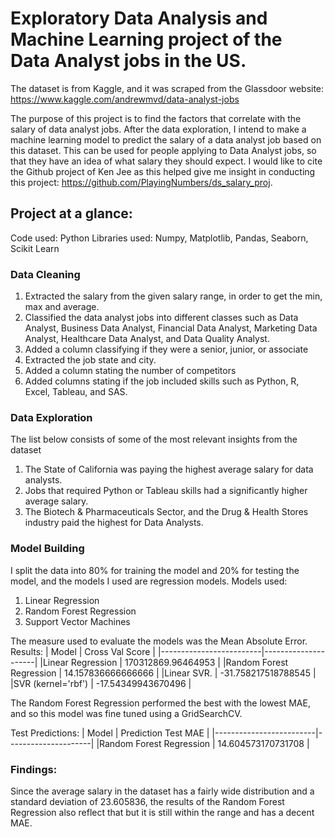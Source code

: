 # Exploratory Data Analysis and Machine Learning project of the Data Analyst jobs in the US.

The dataset is from Kaggle, and it was scraped from the Glassdoor website: https://www.kaggle.com/andrewmvd/data-analyst-jobs

The purpose of this project is to find the factors that correlate with the salary of data analyst jobs. After the data exploration, I intend to make a machine learning model to predict the salary of a data analyst job based on this dataset. This can be used for people applying to Data Analyst jobs, so that they have an idea of what salary they should expect. I would like to cite the Github project of Ken Jee as this helped give me insight in conducting this project: https://github.com/PlayingNumbers/ds_salary_proj. 

## Project at a glance:

Code used: Python
Libraries used: Numpy, Matplotlib, Pandas, Seaborn, Scikit Learn

### Data Cleaning
1. Extracted the salary from the given salary range, in order to get the min, max and average.
2. Classified the data analyst jobs into different classes such as Data Analyst, Business Data Analyst, Financial Data Analyst, Marketing Data Analyst, Healthcare Data Analyst, and Data Quality Analyst.
3. Added a column classifying if they were a senior, junior, or associate
4. Extracted the job state and city.
5. Added a column stating the number of competitors
6. Added columns stating if the job included skills such as Python, R, Excel, Tableau, and SAS.

### Data Exploration
The list below consists of some of the most relevant insights from the dataset
1. The State of California was paying the highest average salary for data analysts.
2. Jobs that required Python or Tableau skills had a significantly higher average salary.
3. The Biotech & Pharmaceuticals Sector, and the Drug & Health Stores industry paid the highest for Data Analysts.

### Model Building
I split the data into 80% for training the model and 20% for testing the model, and the models I used are regression models.
Models used:
1. Linear Regression
2. Random Forest Regression
3. Support Vector Machines

The measure used to evaluate the models was the Mean Absolute Error.
Results:
| Model                   | Cross Val Score     |
|-------------------------|---------------------|
|Linear Regression        | 170312869.96464953  |
|Random Forest Regression | 14.157836666666666  |
|Linear SVR.              | -31.758217518788545 |
|SVR (kernel='rbf')       | -17.54349943670496  |

The Random Forest Regression performed the best with the lowest MAE, and so this model was fine tuned using a GridSearchCV.

Test Predictions:
| Model                   | Prediction Test MAE |
|-------------------------|---------------------|
|Random Forest Regression | 14.604573170731708  |

### Findings:
Since the average salary in the dataset has a fairly wide distribution and a standard deviation of 23.605836, the results of the Random Forest Regression also reflect that but it is still within the range and has a decent MAE.

